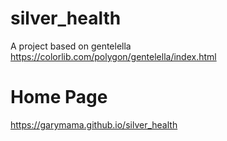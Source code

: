 # silver_health

A project based on gentelella
https://colorlib.com/polygon/gentelella/index.html

# Home Page
https://garymama.github.io/silver_health